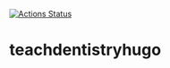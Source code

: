 [![Actions Status](https://github.com/ccnmtl/teachdentistryhugo/workflows/build-and-test/badge.svg)](https://github.com/ccnmtl/teachdentistryhugo/actions)
# teachdentistryhugo
